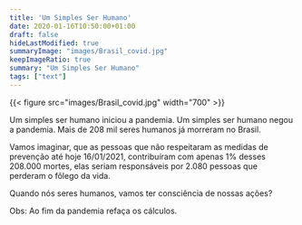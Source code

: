 ```yaml
---
title: 'Um Simples Ser Humano'
date: 2020-01-16T10:50:00+01:00
draft: false
hideLastModified: true
summaryImage: "images/Brasil_covid.jpg"
keepImageRatio: true
summary: "Um Simples Ser Humano"
tags: ["text"]
---
```


{{< figure src="images/Brasil_covid.jpg" width="700" >}}

Um simples ser humano iniciou a pandemia.
Um simples ser humano negou a pandemia.
Mais de 208 mil seres humanos já morreram no Brasil. 

Vamos imaginar, que as pessoas que não respeitaram
as medidas de prevenção até hoje 16/01/2021, contribuíram com apenas 1%
desses 208.000 mortes, elas seriam responsáveis por 2.080 pessoas que perderam o fôlego da vida.

Quando nós seres humanos, vamos ter consciência de nossas ações?

Obs: Ao fim da pandemia refaça os cálculos.
